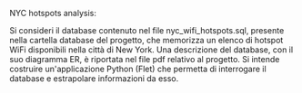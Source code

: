 NYC hotspots analysis:

Si consideri il database contenuto nel file nyc_wifi_hotspots.sql, presente nella cartella database del progetto,
che memorizza un elenco di hotspot WiFi disponibili nella città di New York. Una descrizione del database, con il suo
diagramma ER, è riportata nel file pdf relativo al progetto.
Si intende costruire un'applicazione Python (Flet) che permetta di interrogare il database e estrapolare informazioni da esso.
